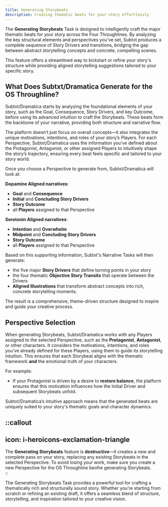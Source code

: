 ```yaml
---
title: Generating Storybeats
description: Creating thematic beats for your story effortlessly
---
```


The **Generating Storybeats** Task is designed to intelligently craft the major thematic beats for your story across the Four Throughlines. By analyzing the key structural elements and perspectives you’ve set, Subtxt produces a complete sequence of Story Drivers and transitions, bridging the gap between abstract storytelling concepts and concrete, compelling scenes.  

This feature offers a streamlined way to kickstart or refine your story's structure while providing aligned storytelling suggestions tailored to your specific story.  

## What Does Subtxt/Dramatica Generate for the OS Throughline?   

Subtxt/Dramatica starts by analyzing the foundational elements of your story, such as the Goal, Consequence, Story Drivers, and key Outcome, before using its advanced intuition to craft the Storybeats. These beats form the backbone of your narrative, providing both structure and narrative flow. 

The platform doesn’t just focus on overall concepts—it also integrates the unique motivations, intentions, and roles of your story’s Players. For each Perspective, Subtxt/Dramatica uses the information you’ve defined about the Protagonist, Antagonist, or other assigned Players to intuitively shape the story’s trajectory, ensuring every beat feels specific and tailored to your story world.  

Once you choose a Perspective to generate from, Subtxt/Dramatica will look at:

**Dopamine Aligned narratives**:
- **Goal** and **Consequence**
- **Initial** and **Concluding Story Drivers**
- **Story Outcome**
- all **Players** assigned to that Perspective

**Serotonin Aligned narratives**:
- **Intention** and **Overwhelm**
- **Midpoint** and **Concluding Story Drivers**
- **Story Outcome**
- all **Players** assigned to that Perspective

Based on this supporting information, Subtxt's Narrative Tasks will then generate:

- the five major **Story Drivers** that define turning points in your story
- the four thematic **Objective Story Transits** that operate between the Drivers  
- **Aligned Illustrations** that transform abstract concepts into rich, concrete storytelling moments.  

The result is a comprehensive, theme-driven structure designed to inspire and guide your creative process.  

## Perspective Selection  

When generating Storybeats, Subtxt/Dramatica works with any Players assigned to the selected Perspective, such as the **Protagonist**, **Antagonist**, or other characters. It considers the motivations, intentions, and roles you’ve already defined for these Players, using them to guide its storytelling intuition. This ensures that each Storybeat aligns with the thematic framework **and** the emotional truth of your characters.  

For example:  
- If your Protagonist is driven by a desire to **restore balance**, the platform ensures that this motivation influences how the Initial Driver and subsequent Storybeats unfold.  

Subtxt/Dramatica’s intuitive approach means that the generated beats are uniquely suited to your story's thematic goals and character dynamics.

::callout  
---  
icon: i-heroicons-exclamation-triangle  
---  
The **Generating Storybeats** feature is **destructive**—it creates a new and complete pass on your story, replacing any existing Storybeats in the selected Perspective. To avoid losing your work, make sure you create a new Perspective for the OS Throughline beofre generating Storybeats.   
::

The Generating Storybeats Task provides a powerful tool for crafting a thematically rich and structurally sound story. Whether you’re starting from scratch or refining an existing draft, it offers a seamless blend of structure, storytelling, and inspiration tailored to your creative vision.
